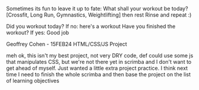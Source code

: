 Sometimes its fun to leave it up to fate:
What shall your workout be today?
[Crossfit, Long Run, Gymnastics, Weightlifting] then rest
Rinse and repeat :)

Did you workout today?
    If no: here's a workout
    Have you finished the workout?
        If yes: Good job

Geoffrey Cohen - 15FEB24
HTML/CSS/JS Project

meh ok, this isn't my best project, not very DRY code, def could use some js that manipulates CSS, but we're not there yet in scrimba and I don't want to get ahead of myself. Just wanted a little extra project practice. I think next time I need to finish the whole scrimba and then base the project on the list of learning objectives